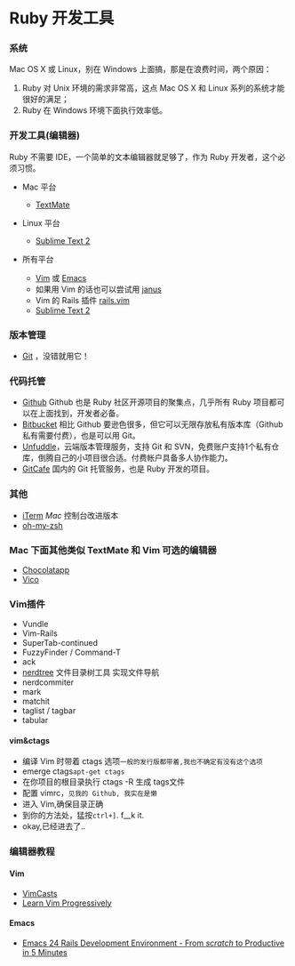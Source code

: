 # Ruby 开发工具

### 系统

Mac OS X 或 Linux，别在 Windows 上面搞，那是在浪费时间，两个原因：

  1. Ruby 对 Unix 环境的需求非常高，这点 Mac OS X 和 Linux 系列的系统才能很好的满足；
  2. Ruby 在 Windows 环境下面执行效率低。

### 开发工具(编辑器)

Ruby 不需要 IDE，一个简单的文本编辑器就足够了，作为 Ruby 开发者，这个必须习惯。

  * Mac 平台

    * [TextMate](http://macromates.com/)
  * Linux 平台

    * [Sublime Text 2](http://www.sublimetext.com/)
  * 所有平台

    * [Vim](http://www.vim.org/) 或 [Emacs](http://emacs.org/)
    * 如果用 Vim 的话也可以尝试用 [janus](https://github.com/carlhuda/janus)
    * Vim 的 Rails 插件 [rails.vim](http://www.vim.org/scripts/script.php?script_id=1567)
    * [Sublime Text 2](http://www.sublimetext.com/)

### 版本管理

  * [Git](http://git-scm.org/) ，没错就用它！

### 代码托管

  * [Github](http://github.com/) Github 也是 Ruby 社区开源项目的聚集点，几乎所有 Ruby 项目都可以在上面找到，开发者必备。
  * [Bitbucket](http://bitbucket.org/) 相比 Github 要逊色很多，但它可以无限存放私有版本库（Github 私有需要付费），也是可以用 Git。
  * [Unfuddle](http://unfuddle.com/)，云端版本管理服务，支持 Git 和 SVN，免费账户支持1个私有仓库，倒腾自己的小项目很合适。付费帐户具备多人协作能力。
  * [GitCafe](http://gitcafe.com/) 国内的 Git 托管服务，也是 Ruby 开发的项目。

### 其他

  * [iTerm](http://www.iterm2.com/) _Mac_ 控制台改进版本
  * [oh-my-zsh](https://github.com/robbyrussell/oh-my-zsh)

### Mac 下面其他类似 TextMate 和 Vim 可选的编辑器

  * [Chocolatapp](http://chocolatapp.com/)
  * [Vico](http://www.vicoapp.com/)

### Vim插件

  * Vundle
  * Vim-Rails
  * SuperTab-continued
  * FuzzyFinder / Command-T
  * ack
  * [nerdtree](http://www.vim.org/scripts/script.php?script_id=1658) 文件目录树工具 实现文件导航
  * nerdcommiter
  * mark
  * matchit
  * taglist / tagbar
  * tabular

#### vim&ctags

  * 编译 Vim 时带着 ctags 选项`一般的发行版都带着,我也不确定有没有这个选项`
  * emerge ctags`apt-get ctags`
  * 在你项目的根目录执行 ctags -R 生成 tags文件
  * 配置 vimrc，`见我的 Github, 我实在是懒`
  * 进入 Vim,确保目录正确
  * 到你的方法处，猛按`ctrl+]`. f__k it.
  * okay,已经进去了..

### 编辑器教程

#### Vim

  * [VimCasts](http://vimcasts.org/)
  * [Learn Vim Progressively](http://yannesposito.com/Scratch/en/blog/Learn-Vim-Progressively/)

#### Emacs

  * [Emacs 24 Rails Development Environment - From _scratch_ to Productive in 5 Minutes](http://viget.com/extend/emacs-24-rails-development-environment-from-scratch-to-productive-in-5-minu)
